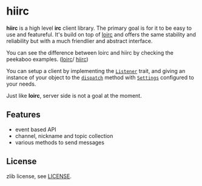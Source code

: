 # hiirc
**hiirc** is a high level **irc** client library. The primary goal is for it to be easy to use and featureful.
It's build on top of [loirc](https://github.com/sbstp/loirc) and offers the same stability and reliability but
with a much friendlier and abstract interface.

You can see the difference between loirc and hiirc by checking the peekaboo examples.
([loirc](https://github.com/sbstp/loirc/blob/master/examples/peekaboo.rs)/
[hiirc](https://github.com/sbstp/hiirc/blob/master/examples/peekaboo.rs))

You can setup a client by implementing the [`Listener`](http://sbstp.github.io/hiirc/hiirc/trait.Listener.html) trait,
and giving an instance of your object to the [`dispatch`](http://sbstp.github.io/hiirc/hiirc/fn.dispatch.html) method
with [`Settings`](http://sbstp.github.io/hiirc/hiirc/struct.Settings.html) configured to your needs.

Just like **loirc**, server side is not a goal at the moment.

## Features
* event based API
* channel, nickname and topic collection
* various methods to send messages

## License
zlib license, see [LICENSE](LICENSE).
